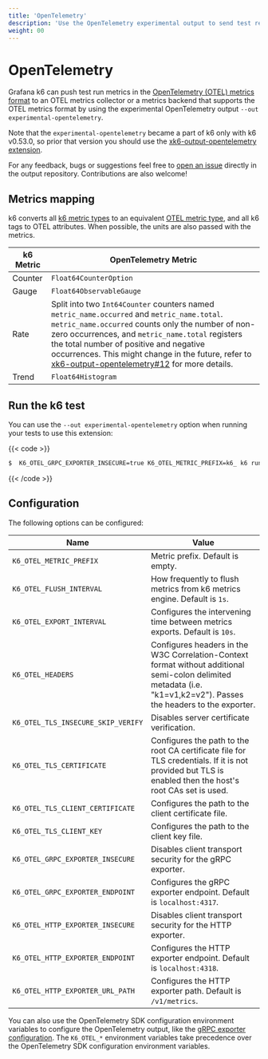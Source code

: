 ```yaml
---
title: 'OpenTelemetry'
description: 'Use the OpenTelemetry experimental output to send test results in OTEL metrics format.'
weight: 00
---
```


# OpenTelemetry

Grafana k6 can push test run metrics in the [OpenTelemetry (OTEL) metrics format](https://opentelemetry.io/docs/specs/otel/metrics/) to an OTEL metrics collector or a metrics backend that supports the OTEL metrics format by using the experimental OpenTelemetry output `--out experimental-opentelemetry`.

Note that the `experimental-opentelemetry` became a part of k6 only with k6 v0.53.0, so prior that version you should use the [xk6-output-opentelemetry extension](https://github.com/grafana/xk6-output-opentelemetry/).

For any feedback, bugs or suggestions feel free to [open an issue](https://github.com/grafana/xk6-output-opentelemetry/issues) directly in the output repository. Contributions are also welcome!

## Metrics mapping

k6 converts all [k6 metric types](https://grafana.com/docs/k6/<K6_VERSION>/using-k6/metrics) to an equivalent [OTEL metric type](https://opentelemetry.io/docs/specs/otel/metrics/data-model/#timeseries-model), and all k6 tags to OTEL attributes. When possible, the units are also passed with the metrics.

| k6 Metric | OpenTelemetry Metric                                                                                                                                                                                                                                                                                                                                                                                                  |
| --------- | --------------------------------------------------------------------------------------------------------------------------------------------------------------------------------------------------------------------------------------------------------------------------------------------------------------------------------------------------------------------------------------------------------------------- |
| Counter   | `Float64CounterOption`                                                                                                                                                                                                                                                                                                                                                                                                |
| Gauge     | `Float64ObservableGauge`                                                                                                                                                                                                                                                                                                                                                                                              |
| Rate      | Split into two `Int64Counter` counters named `metric_name.occurred` and `metric_name.total`. `metric_name.occurred` counts only the number of non-zero occurrences, and `metric_name.total` registers the total number of positive and negative occurrences. This might change in the future, refer to [xk6-output-opentelemetry#12](https://github.com/grafana/xk6-output-opentelemetry/issues/12) for more details. |
| Trend     | `Float64Histogram`                                                                                                                                                                                                                                                                                                                                                                                                    |

## Run the k6 test

You can use the `--out experimental-opentelemetry` option when running your tests to use this extension:

{{< code >}}

```bash
$  K6_OTEL_GRPC_EXPORTER_INSECURE=true K6_OTEL_METRIC_PREFIX=k6_ k6 run --tag test-id=123 -o experimental-opentelemetry examples/script.js
```

{{< /code >}}

## Configuration

The following options can be configured:

| Name                               | Value                                                                                                                                                               |
| ---------------------------------- | ------------------------------------------------------------------------------------------------------------------------------------------------------------------- |
| `K6_OTEL_METRIC_PREFIX`            | Metric prefix. Default is empty.                                                                                                                                    |
| `K6_OTEL_FLUSH_INTERVAL`           | How frequently to flush metrics from k6 metrics engine. Default is `1s`.                                                                                            |
| `K6_OTEL_EXPORT_INTERVAL`          | Configures the intervening time between metrics exports. Default is `10s`.                                                                                          |
| `K6_OTEL_HEADERS`                  | Configures headers in the W3C Correlation-Context format without additional semi-colon delimited metadata (i.e. "k1=v1,k2=v2"). Passes the headers to the exporter. |
| `K6_OTEL_TLS_INSECURE_SKIP_VERIFY` | Disables server certificate verification.                                                                                                                           |
| `K6_OTEL_TLS_CERTIFICATE`          | Configures the path to the root CA certificate file for TLS credentials. If it is not provided but TLS is enabled then the host's root CAs set is used.             |
| `K6_OTEL_TLS_CLIENT_CERTIFICATE`   | Configures the path to the client certificate file.                                                                                                                 |
| `K6_OTEL_TLS_CLIENT_KEY`           | Configures the path to the client key file.                                                                                                                         |
| `K6_OTEL_GRPC_EXPORTER_INSECURE`   | Disables client transport security for the gRPC exporter.                                                                                                           |
| `K6_OTEL_GRPC_EXPORTER_ENDPOINT`   | Configures the gRPC exporter endpoint. Default is `localhost:4317`.                                                                                                 |
| `K6_OTEL_HTTP_EXPORTER_INSECURE`   | Disables client transport security for the HTTP exporter.                                                                                                           |
| `K6_OTEL_HTTP_EXPORTER_ENDPOINT`   | Configures the HTTP exporter endpoint. Default is `localhost:4318`.                                                                                                 |
| `K6_OTEL_HTTP_EXPORTER_URL_PATH`   | Configures the HTTP exporter path. Default is `/v1/metrics`.                                                                                                        |

You can also use the OpenTelemetry SDK configuration environment variables to configure the OpenTelemetry output, like the [gRPC exporter configuration](https://pkg.go.dev/go.opentelemetry.io/otel/exporters/otlp/otlpmetric/otlpmetricgrpc@v1.26.0). The `K6_OTEL_*` environment variables take precedence over the OpenTelemetry SDK configuration environment variables.
